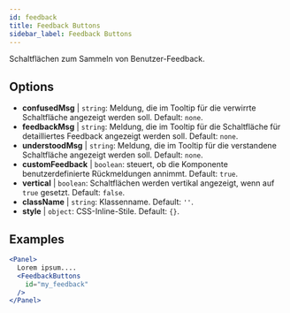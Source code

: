 ```yaml
---
id: feedback 
title: Feedback Buttons
sidebar_label: Feedback Buttons
---
```


Schaltflächen zum Sammeln von Benutzer-Feedback.

## Options

* __confusedMsg__ | `string`: Meldung, die im Tooltip für die verwirrte Schaltfläche angezeigt werden soll. Default: `none`.
* __feedbackMsg__ | `string`: Meldung, die im Tooltip für die Schaltfläche für detailliertes Feedback angezeigt werden soll. Default: `none`.
* __understoodMsg__ | `string`: Meldung, die im Tooltip für die verstandene Schaltfläche angezeigt werden soll. Default: `none`.
* __customFeedback__ | `boolean`: steuert, ob die Komponente benutzerdefinierte Rückmeldungen annimmt. Default: `true`.
* __vertical__ | `boolean`: Schaltflächen werden vertikal angezeigt, wenn auf `true` gesetzt. Default: `false`.
* __className__ | `string`: Klassenname. Default: `''`.
* __style__ | `object`: CSS-Inline-Stile. Default: `{}`.


## Examples

```jsx live
<Panel>
  Lorem ipsum....
  <FeedbackButtons
    id="my_feedback" 
  />
</Panel>
```


